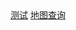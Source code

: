 <div>
  <a href="https://felixbyeel.github.io/mir3-guide/map.html">测试</a>
  <a href="https://viewer.diagrams.net/?tags=%7B%7D&lightbox=1&highlight=0000ff&layers=1&nav=1&title=map.drawio&dark=auto#R%3Cmxfile%3E%3Cdiagram%20name%3D%22%E7%AC%AC%201%20%E9%A1%B5%22%20id%3D%22yOuLOMnbXxeIUUqkqox5%22%3E7V1rd5u4uv41rLP7wVlI4iI%2B2onTzrSdyUx6etlfziIxTTx1TIrttplffyQMGCQBAnMzVmavXYxtbKP3efW8dw1dPv16HbjPj%2B%2F9hbfSoL74paErDULk6Db5h5552Z%2BBOsD7Mw%2FBcrE%2FBw4nbpf%2FetFJPTq7Wy68TeaFW99fbZfP2ZP3%2Fnrt3W8z59wg8H9mX%2FbVX2U%2F9dl98LgTt%2Ffuij%2F7abnYPu7PYmgfzr%2Fxlg%2BP8ScDy9k%2Fc%2Bfef3sI%2FN06%2BrwVfdFk4Qbf%2FqNBhC389e5Og5fkleQhgPS%2FV%2Ft3Prnxx0T3YPPoLvyfqVNorqHLwPe3%2B6OnX5feit73%2BI7u33ed82zykwJvvZV5A765fgs%2BBN8%2FfbxeXz7889H9fLmZRFf54a520a3SoLUi15stlj%2FI4QM9nC3vH%2F01edlN4P9Yru%2B9%2BDXkw1IvE7xTm1va9FpzDG1ualNTw7Y2tzXnUsPkgy336Zm8Zn23eQ7frb%2F7cUEFRnzt8BZuX%2BIVDdfEoz8NkKd%2FPi633u2ze0%2Bf%2FUmEmJx73D6toqe%2FLlerS3%2FlB%2BF7EbhzgQfpeX%2B9TZ3%2FGv6R85tt4H%2FzUs%2FoujUnv4M8Ey8ivezDyt1QwdTJ8cq981azRFri9679tRd90LX7tFxRAH30goW7dqPTt9FvAvHjPXgAIo%2B33q%2FtbfoT%2BTWPF9ALyItTpyIZeO35T942eCEvidGMInmMsIxw9PjnARggltnHFCis6JwbYfEhufRB6MhBJHcVZBDKyOCtFzzTHw31j%2B5q5b1UFkGozbHmzEIRNLUZoP8jZ2a6NrN5WdxfZvPsrjNiZ33fUbjODmphcr9f6SlVaYG73sSLMwvVWfJcSnEED3f%2Fgaa5Vxvpg1f7I%2Fo81a%2F0%2BPDvq1f7LxZ9g%2FjnUczg1M3Yf%2BXs3WgSSiVyngO0fEDlQbAMGjmI4hCzaRg%2BNsjCJ1HvvcEHcfC58tzF%2B%2BXay0PDlTYjB4Y2m2pTECrka212TZ%2BaGZoz711sXN2EcCESG%2BsKXOv6CYqNOTita8ho3dfL9TefvOpD4Hl1VK%2BjOUibWVS0nCsNX0cHDuhdxs5ANZl0a%2BlVxhyBjDEr7C0IUY8eeqs7%2F%2Bf8cGIWniBPPPrB8l9yV90VPbleTKlJcFjalAzc74IfobxQJXGQHn3%2FvmiVcLjsbrBNPU4vqp6IRWwsIE5QsoZAJBuxIeAt6H%2Bvwg8l9%2FFz8g3Igy%2F0wYUZP7z6lX7y6iV%2B9Gu5%2FRz9Jnr8JXV8eAt98JJ8YfKDrpd0gcLHNcVt4%2B%2BCe6%2FcYiCf9uBty%2FULXd9C4U0JpymQzfhc4K3c7fJH1p4TCWz0CTf%2BMmSLETYsK4sNw2Rkfv%2B7o3elrSjmQrbOXMhhLrS%2FMdyFiMi6L6mXPdMXbPK%2FsMl8jpm17sjB%2FooHcCb3tD5eYwVyzoAVAC%2BCay706oJ8aJBFw4KszSBNN2tCFpZcKAeyjaFK5GRRqNILMTU0bMBhYYPZzpBddztjsIGAHDaO3c5QJ9sZ71n65PtPL6EvkxwtNjkW8gxqGFHDGM%2Bpy4jazEibzkPrhZyxlY%2ByXR8lYKQS4A4tGW%2B92QHv%2F2Yvxubbw1%2FfP7u3b7cTKDKXC3S4H2wf%2FQd%2F7a7SipyszDN9Ngpz0LvPaOfD%2B975%2FnN0R%2F%2FxttuX6J67u62fFZxaCpnX6y5555p%2BN7JsHv1idLmW9%2B5qGj3xtFwsVpygvPFWPzz6OkY0ACO6C%2B%2BruwtBkyOFhxewqp%2Ff6RLCBaoRrtY2EYPfRcRiZEpuI0fuDwbDeICckdKY4uXRcvttR%2FSb%2B0PslHS06ZT64enBTCNoT3yRRAlPHXrcvspN3I7SKjdxR56%2Byp1gmN2gu3RQCrFS1RgVq9yG1GtaU%2FL6iNVYR3Hkg7VZzpJbU2impEJzutFnwGEUmmFe6Kk%2FQ840bEy%2FmZxoEtFakG0T6h%2BJGNBsBJGaw9psrs2cMORiaviyVXe4IpT5hNI0O9RuYhGyqmm3Pp0CiWZK6aViZ3Tr3vQLx3Gy3A9hq4T9hY9uvGBJVpAy3EH6GYAsQ%2BzG0QBZJ5xpXdR0wyHTyWJQR%2Byl2qal9mljrpgLtI25irbW4IA1LA8eYnYkbqeRhRU0srBCCHULKnzioCoJ7ihYFcNqWHFeFla147wsrEwdtwWr39%2B8%2FeuLceO9%2Fget5%2B%2BW29U78HqCeN91NViJfI0FwJG1jIVoPWFvJAvvyt5JTscIvJUZndQQPh1JgMriUxp4x5k9opSg3LSzP6hUpjMZVUpimeDUTxczjIg49OfxayTIcrTHT9a%2FdzQHaGvvjhet1HsHZDM%2BulEOkPf4%2Fr5bP6zEzjRDm%2BEoOhsHZQUFJcjsXXfojmmaM5HumE0v8RXidcc8%2FBuw7nBMxp8Ws6X%2Bikj4JJt4F7mhDku13A0ut927%2BzTeGVLL%2FYe73QVufozR1KYGjSXStA4jSkrnYowCDQJbKUk7d%2FbBihQ2ehepiuzjXNL0LoxC%2F0hTya%2F0oqxzvi2CJEjXKCQkA3FuYDato27Wn8N6SdgLtewzhHz8dKRQm8%2Bv6Iso1ND8iv53TFWICDMhXi90YGcwayFUjFoB2hbu5jHZvuiDG3dLnl2HZ6AOhwBIMGhAWnpDgDSxHCCrpuFiJpxnWh2k4cITCnV3uLEWR9DzVIS1B%2FpQw9zSQB5WNM7GLP5qBrmxY2YuZMctRpoGMkOfLdQskMUxiWMZsopJjDomEde4p9EvFqRh%2BR3j752S6%2FfLtf%2FBe3oW%2Bh7f%2BXd3VargbQ07oafSob0XomY417T9Au1EMtUcZ7C%2ByxF6HgBkS3hxkojUW%2BjDrhjuVfUludqzyfqSivZZxoLiBLlOaXFTmhnymvnNKpi4V8u3rj%2F958OXW%2F%2F19a93E7urhG6DAaEVZwc2TJQAYpkSdAoZHPcGYBgdGEmCfI9rP3jwiQW%2BVjGMNtS%2B6eAu1b541fnmTdUY9XhM4yplL0NvuCAKwBcyz4GYwUBn%2FUMGk%2FUmawfzaNNb0u862%2FWoYUtYvG5n48CuGCuyT7tTijxwh%2BW%2F4oGLGbjVBm7Ml7qKDSGRt5hvB%2Bre7b6RV731vOdKrUBnkJrb1O62acSfHGDyv7j7rDkZQLR%2FhK3p2PaHTu%2FES1QKxAnMf3dPLnnRfP1jGfjrTe%2BSMUJazuaBTIDjXDh9Z5MhUVFLQU%2FivXmmpKNt6QCxHumvEUzFGkLlqNMG6KhrLfwpKJsSixGW5I%2FHEkPAIAhaBiXpXTK6%2BKYUK9P3u60bfvOieg8%2BFPPjAvXP2EYYJWE1L0QHuelN%2BZoVa02V8j0r5SsIcojFqKsgB2CscsT2qansBGtcN4vijgVEN51dL6OcDaWcO1DOSc1%2Ff9MEVPJ8czl%2Bg%2FGG8vq0UIkMxBnK9rSFbDKtdDIfKrlQ28RZRRnGGWWQxdXAst3ZXtGwJq4co%2BRCDcUGHXZWE%2B4gNGiobPcxzlCQxSySdex0hFl2CzNrJrZz%2FgC21OWkMXtCjeE6xSysB1r75FBrDwu1TAwe2kbdrotsZRmAZsddF40TahA3xBw3cOrYsoaFLXaDqb0jMlsr61tpaEO0GR9iHNBpakMUh6eqQbaz1us1Wy2W9XNqACLCbHpZh7Ssndd4OVTRt04t%2Fp9hGsw%2BMKf8tscMWWCy9LrsoyNcaz7%2FPGlkr0oOjl1u1mZyuuxxI1xu3kv%2Fzt9s1WK3gG2ry1Ql4WKfkPdYNWY%2BajRL0TY%2BENoN2DKNuh0WjJLrNGfNigskTwdUAwNI9Skig4PUsHqdA9YAtZy6XiK2Rpa%2FUsuw4n1EHwLPC4kJuZNS7V%2FpdKXrcIicSWd1Tme9Z56MkOUgRuYmqPeMbKdiwE0lBTJyN4jRnA15XARd8cVCI%2BvwP1JHTwBGWcC0N4qz6IYwI5DduLeNPier4K7vxS1z%2BUnIgsY10rmAUA8bP44zHRAOyPScWFanudpCwROM74x8Ddd%2B4NED8YDE62gOLJG22byb0dvnvqmzs1%2BT2H5%2FwiMqGTkvM6vU%2BBH7TEoi9k1ZTILIRtH2MxSLiY2r1%2B3XyibDxL3Dm06GYfzHzUb%2BxMjjoz%2FnhjwxsGRzTofqNpRFbLxvDwWyBgu1mi4Oq%2BQ6LfNwULHTk9hKrQ6uAeBJfic7gKxKD6gDxhKXYqOG5nF4GlY%2BKGTc8KDu2FHE4GkC2pshILTgq7ZOU26fIbp92sq8iUc9lzqCkKxP%2F2hHEAsY2B5gCm9JCjC3z8uFF%2BROTMKac6k5ODyYRb52bmKSjDVeYn9L2sHNOXKy3oES858x2ju3xidJ2Vl%2FdfcVUwmUrj0nXSs9btKUzQRuXNciyeTcpnStYJLl397ive%2BvC5TtLJxQRx2dlxrGoYsdaVMQPqVTr6hStu27zpHTt7IVtmRQyrZvZVvRzGxN2cp2mDIan7GRYwjGodQk%2BARhx8kjkI8W3K79n%2FTHpRvzMW2j%2Bg9FjjCUxOWH2Mjussu6cNwM5oPghRpVzS2qp25PYG6RWH8IfHliQWq8a99Rcu0cm%2BGt5FrJdShIjTvBjitA4xnw9NnLtZxsDV%2FGg733BzXdVCeXdDSklt4TZJhd7vRiyVFtyE69Y1JREO3Uas3Z5it1001YL4Uj582qmm5icM6QDhJOzmcWeDe9V%2BBQMk5iLJ5c8xW2Y0rdBhEWk751dPNX8cdwDSL0ZlErZIxV51Uq0%2BPMTA%2FBji0WpIH1vuAL0egQmKRcIjP6l7FCpqbmWIW1EnTGkNG%2F33GE1gg3tmrSfxI7PNbtOFZmczK2SCFdKS%2FAH1bqH2BL8CfAoqOW9OQvzmmsPDMOcVcGhyFOHQWBBEPcFdrqo62PNnPSmXwnkGg7AdDKYsLU61bnT6zSSzVkS7DdNZIkxVZdAEhVe4mha1l2IXj59IWaPgF61RsvWJKVpOZM5%2BliJwloUNudZzJXMtrx53FoRl049AST7M8Vzdl%2Br0c2u8nLRNJLsN1i4tEJwBaZTP8F27Tr7sPINJjdsSXgIsZzODFBF8CtWFEzZuDWYdBMOnYfjnjpNIATQO4EIGab5OAmveGyVwKSXViOj6B1suPyUe%2F3%2Fvrh%2FtFfk7M3gf9jmdfhxQ4re65pww1sa%2FgqPHOpYbB3VrYzDT1v3nme0zF%2FDnoGIQ8rmuxZ6CdPpZmLct5LnJscQHMxWSEB3UbZDQroMUHurykwH5K98jbkJ5FzH%2Fynu7z2Pr07tkeYUEu2%2FqzuAsDqewwr0NUQ7BGUKDREL0Rx%2Fhyx6Wjo9cRgDGxsU3f04a%2Fb8oT4BqWbrLub5Wq5%2BZZfdjs1o4OZwecz%2FoeeIns0MRPIxj2b0%2BBi%2FKJXVVqymSoY2YXOdrrc0sXVQBVjkUpjD1Fjt2UhikKa4gpe2eZAx2pwdkQkRr1qcJ7vzHYPWnYcNqvDHdqCOFHdFZTyACrTxqiUgc6kiPSvlQXMQGnlIWhlA0Mt48zTgVGim8NHXcXQkCC9TixhXfU5ZhU2AGZHGlucVlgNWCo99UTSUxfu5jHZ8VoEk1CoGm9fcpyXjk9V3Xvp3rnrhSp675VadOvEFXtbGrH4juYR5cMXmx5LUzE83toWLTuKIF6X1rdoy2YiDbCrLbrwBqUEdL7ynrxwVywwrUwNm9FQAmJaTXX5cl9h1KJ%2FjThGY4uLaoEuFaJ4eJNKED6kKlzoMKslL%2FA%2B17BCvkLtZInOrCTZuV7STUA7ynwwuZiwyaBCPnVYZy9ldD3by1DpvY1Bh88z6oveCKJ%2Bp4EtIwsIx6qblW86JVdqG1fw7HHV1NQFccKuXojH1pBlyCJrWHXzE4sZdcYZFNLIsu2SKzWUrseZRE4XI1YMlWfbOG4r7KP943ZgebY2ZG212oUtLHCB3nEVqKEaQOUXhVVzjNUpYukfW8MaOEY2GCO2tg7oKvS6yVt2NmAvjUCfMbeqI45U0O1Egm4NgdiQdccYsiDups0qPnZPUXJ9dnItFqTGW7If5xDnyzz%2BdDdLUeg4DLbM6HDefbBlBk8soS2pMcqvJTq5GAtg%2B0taXQ4KEosUn9A2DUlLUaLkVMMwPgDCaJ77RNd%2Bfbd5Dm8drUxD%2FVcbjTFuR2TKuIj7ACWMFfTd19c4Np%2Fr9M26dl0mJf2Bu8xjLFQsQ7HrHMfi7bq6XhOg26j0ak25PA%2BxRPaj2nV68tlqhQge0fzb2vV5UsgtaRPcP3LNYSHX5pGrxw7Q6n25eeByF2sOuExzAaBHCQ4FioV5C7b0kncAu%2FAdRysHYQqcVTFDQNVB5BrRI6xOi91BpZmUFpRUNUd3JgE2YcnZUIeBO4508OmTH7zgiZg3ReaWTevSZlfF5pa0YW8oI6w9IywrXqYVrXdvNli8AadbY7vBvbte7p46XPAxenIcZoaiDfp25JiQW%2BxP3oZsXWFHodyhigNQCKOsL7HYmRSg9%2B7mpmCcvPvkilpatCYYqpFUWkgM1rCH2Ey2kd7qkBx%2B21Dcfgjc3rCYCgAdJkXPVWqcG2L5pizLdxqfGJLP8hlHuAER9ZR2SfNNnuZHalb%2FGK66uERqpmv4uqBLUCWW33%2F4bqQsH11AxntEVHbP%2B7pVUV%2BrUMtJZKeK1GshrxuKvxZAi8kpRaZxYdX12IIEOYekOcqSDlNQrLb0uzhpjje0qsFNJReNOrkodo2X47Zx5%2Bdx2wjv0k96yF4G%2FmYT%2BO6iQwZxHm6BpEN2f%2FSB12fTgLwD6tdE7HLcRqZyG3UjHwgmww%2F6kxBV%2FjTKXB5TdlCXdJiuszkDzFwPApPaqTwGsJlrsaX7LTsMLFUB1XxVsK7jDMRQyWCuLudpyeNO1nHWG%2B6gxcTQj8Add622ccdn018Tnku%2F5EciUu6DOCDv0AEc03BIMB0bfK3ts5v7d7mNMM4KGDo0sdEA6FDFHrBj1Nc15pbKjj4s0%2FltaWVLttgNDksrQxszGAH156XpNnst3JZOnj4%2BLb7Pjbn%2B%2BdNva8f4HXr6ZmLyOrkQWy31QCyKEjNqUUadFqvxxjhUWd%2FGuiyrNcQJeJBYKhrv45obQARZ%2BTct3HX80OLTNH6js8D0G3fl5gwFI1TEohHEuRVmC1r0zHQetbMnB7OIpQwg22eMgUF2hlzixemPo%2FDFG7dr8pvjRNMoI0w56xpcdVuH%2FXNTPvmA2DT%2Feusy%2FUHMAwemFAmvP5S7t30Jwp1KkDhZp6KzV2V%2FMZLXTvZXVcdYMwzNFsQyxVIj2zPyaIZmMgwNI9hxd9T4pqQQsnpY%2Bb5Sho0qQ2z1v53G6YTn7OppMfIVu4%2B6DXtJO3qsYSVWAabH9MQ06zt6mPHahs1dqqEq2LidYPKlnRjWrVav2ypmLRV7LkTg4BxGssi1h%2BWiBUy%2FzgnGjFtVFrcOe52uYIsTp3K7sFWx8FGmmsjvucNqtQsQZHCg10SuxQKKvVBDwLWZz7HsboBbMXAzQuA20v3lZLfcWL6HAlx2y7Wd2mTZYt10%2FKVaAq9tdANegdfYDx787TZ0HP%2B%2BWz%2Bs8pJhaLmaHRawXWsO1uaGNsM0Q4aGoub0qaEEnsaYHmOw6cJGl30IhJ7AqgxO%2BY%2B1LvzHA0myiZ18pQ7lmE%2B07VAGCQ9L0n%2BJdu%2BkuqzwBqVb%2FK4W5MTtT9pTVU4HW7Td7%2BwyPEC0edBeB%2BemKAouek3fT6zUOdbIV4raDmUvGr3GUZq9Bc1ucWJpoE5bQ4ilUw2GE6c%2BlrD6oec%2BxgSwlOXH6mkoLN%2FQ4YWODvMzMpjBhn6hp4ZrMJpclv4Dh%2BvlY%2BMLbB%2B2iHb6RwKT6exItqYOWjtilQCgCFy%2BAoCSBA53lBHAEzgD90rgIAef28flT%2FeD9%2FSca0TPZpoDQgI31aap7M2%2BmdUIkzV5ZmXYIOlO0R%2BzUvFKMbMqCViMh1nBYTEry8iSDzPuR1OZPtk6cyW2Vrc1vmTYzfIlcT%2BYY8vBVD%2BYYfaDqWfpNUSzBOMTxdLXuJ%2FsqMlrkHdfKTCMAQydy%2FWwJgpCNVFQyfUY5frYtA0l10qu%2B5Xrwu%2BdbmZHxIOcif0wyodyjA8FMJaWbsOkTro%2FH4rKQROPgJfM8j5y2lmXOQOFoB%2BKC8Vgx38hZHLdBKTdKBzmRFdrypVisa4UaCeN1FtNRcO8N%2BVdWU8m1X6pJT0%2FMUG2Tgg4zgW2%2B1bzfIOMy12wIYu6725AJ94I5xaTNSBbxNykle602J0fpEXTZMz%2BRWmElGFiM7UrwES9l3divkvGtR94obr5ELjLVYdrPsaSXnbNoYF7X%2FOq023GSBJbrTDqabxtTBzKWeKwqnonJjOzhvzVLVSYWEwBgeBaLac%2FxLN%2BFLzGVcAnD69hFfBxFBZiVB9eOgMvG18YqQRDs2OsQYW1EQ7%2BAdL%2BDtm2iF21h9azNXfQqQs0yPg6uCs1hyzxXGq%2BIK4QWSoHVsuLfIwwB9YRBEXERUyy2fLHtgBG2ZRGx3AunPS%2B1O22xMdeIhfeb5uVu15wSFJGdQWjml3q3luNOnzU5fabt%2FK2%2FloteSNLbsSBraT%2BBHe46OINkvfBqg1yABtkNoJ32BI73iBljUWnoyrfZDxQhCAb9bpB8jGuP7wnPydqQQzqmROWhBhDKAmxdNcBtki%2FwivbOsnYBDtlxO6yiYJYQiqq1z4te3HKQXFrx7a9ARX1YAuZDPjm%2Bi34EHz%2F9PF6ffnwz0f38%2BUmSdYu14vDsuyhnm26axm1e%2BkAxGDNMbv2UFe07UfoNWvC%2B3W6nGNgWUIw659OTbiq3BySgRa7PTXVGpL5wrjZIqscnygftn23%2FNcNiGkZjbTojAFJZmc0wXTymFTTDMjWGQtTR31bmIJGOIVqWlmY3ViY2iBcsCBmJOV9CGRbAR%2Bpxx0WQqBXGzO5QelGUk%2BuNtwE%2BJPWl6B3kxHokFvwL0vqgp3RVVG7ZBur3qUfNmfV%2Bb4RX9z1g1r2FpcdWp0OoRVua4nCUfzolPlRY3RINiSdTLjsnA8hLGeONseA%2BDh0KjCpaFALmhGZ%2FW%2BIqgiwblJcHTdgV0WACb1tLqbYjX%2BPZw%2B6U7sRPSy%2FVuta9dh2R2PFV1m57LDRJeAPp4Auy2Z3ILa5mCy2TMGVWpryYBk5X7plF%2FoJBZW73RlPGrmy2eIDQ64NOH8pqL0v8teC3SAXdINcvk5VITddbXiy4BVEMU4CvCwRBU7tokWO1AJHrp96c%2FBSGSF58LJPG15oJPCCRk1Wy1uMhiyrrQGvzzr0wac3i4cfP9F%2Fb%2F5rf7S%2FvZ3wccioGkRFJo71vzG1IIQLduh%2BEy42PHtNmptbVyE9lj648YIlWRMa%2BBhmvp3AY1CE%2F4GoVierDx2buYJ0rh2bMGUwF2pOqwr7Lap%2BtOPs21m7oL0yqoVgFRAmofh1VLczASZK2jWkmi50y2D4FIuIwdy4gbtYbsRTXcKCnRkIJ6I6mqOHjcdm2pS8v3gaX2eMaIwd64BhcgLTbdcpoQipsfZNdepYuJvHBA1DatsRN74pJURoUIRoYjBlA4ZZkxJN2PkrhqlnM2DbCadMHOYXQAswgD3OKStcRT4MeuuuF%2FR736zcpagFZeEYbNGrzdxXd7ZFjLCaXrRFGLDTLUKcmSXI2C7cJFRGXy5tb7am3rFsZs%2FSYcmuFT5iTfiGOLrN7zM5AgW7Yum2ziEKtObEL7opKez8vgvczWZ5T92MGyFDJ8R8ruFr2v93dhVO0LbDAYzT%2F9DewHSoth4OZ5xrjvPq0C64b508xu7AwIKsBCHc4UxGoUzxUdf%2FJUsa7NeIOrCX2xe17k2vu2EbPa%2B7CgeeeofgIsZeap8NrD%2BwiK7auKaJBkyj9GJtxwNVA%2B5T7xB8FLwG1h9YAC%2FT5DzMxwBMcLm2IaaacDcShu0v5CobnClC4nAQZnHc3qq9gRkcYbTMbk1NAKuhS%2BynqQ6xkaCKQ0de7WRpamd7G5fQwW8MK0lsAhDTJRvVzRKjEM1eKpn%2F1RWmVICsNCsyDyfyOZoVhgI2FBQz4amCiw1mYac2uEwGp5ZkJXTlQBgwGRg7oNnyBDF2VUVg3r4I0nirbJj13FQghmQpdmPMDQa77OBNC3NNJuXRq7Nbo2RbvRrwmj4%2BLb7Pjbn%2B%2BdNva8f4HXr6RpA%2FrdB1UracEDOWYGMULj8cGLbIFnMRJ80eWntYtfdGweWM9sinuEVcNYSJ7bmjY%2Bzp2E3tCDuPaz4htQYCG0BBkXCXhrJlU6YaHy5f9K1T8vLXjtzkf98v1%2BJUUEub6TR4TA4cR5tZNNDsXGuz69KgsjAtqP%2FM0e5DkVzqSCexyezOD4wuh62IgaC6fg0zRyhDKspagbSlTgUOYrEUddQDbAIZIg500FFT1KL7k87Z3JKV%2FOA%2F3ZHT7%2Fy7uxeh%2FrY1fKlNpyltTTP44Tnq4fbVbuLFTOrBu2wqJpQbQSM5f7d9DCfN65e%2BS4tBRDs16l9CxpjAy0kINDttyCmUEdV2rtGpElXbfHS4pQrteTQw%2FzW0s7NYAbDqesCQzSrkjrdt5V%2FmqWiH7TragpZsy7nBQcthtx%2B9vnuZA5fgYi3DSzWXkoVXvUBrxXSIpqI3PLqEq%2B8MDFx2Bg62rl%2Foqb%2FaA8VZVw7SrQujsiFaOSLLfKxjWRG4pUefE%2FOHec%2FRUdwiOUhpgZn34od1DrcE2V126hmjzQJYT8gQbBaVit1yKnY%2FxMqRVP3DGoQ3AYAxWZBZexTeBLAkTXCxtgP3vLvxk0sLyJbhfJar3drbKK16nFa1ObVq9O0sVKmMzfPpbpWqOGFD0Kq1EPaDUasWYjHC5lfIa1XMXevoXMbG1S7viVXT1XtU0gbuc0iMWEROyKOoxqvLt6QUJKwWqoiBqGjTMC6gU6JXpedYCC7W4ugtYXdAfCy%2BVHfKYXanbMhABYIWNmJBarzP5HH7Bt9l5vbeD56X4US53zYrl%2FrLlEV3REdrNrSf5AL3Rxb4%2BMh7d71dbtSSt8MPB7DkvDP8D7rH7BN%2B1KIfv%2BjcXIL%2BFz3%2BsDMs626K2B9sFdhpALSQ5JdbA8Nq%2BGMgBhq1M3cQOxYLGt16wBO9oOzsE7Wzj0TWsHr9iExjAzVoZ5tsA4a28QUl8NXqhnRAjT0a2JRv8v0Da1hZOxZt%2F2qlsmkYjNWdyVpyXZPFbttw4wO6l3sHlUZnQZAbrWyCI2wCQvezxv8E924TqFiuuJWFZBZ%2F1cYVzRMYfHP9FnwIvn%2F6eL2%2BfPjno%2Fv5cjNBglENhYgfiJ4FOpPuAHVKQlL5kbCeogVs1mHZhRvKjyS2DdNlp9l%2BNWKn8rFWiYpOjDo6AWVZGJRttNhRWwJB4gOVPXJq35lA%2F0TuxqO%2F26hk3maJCuidp%2FAB1y%2B7wPsfGqN4s1x4%2Fm7b4ZKPMImFX%2FL%2B11zV7eTmGVbsx1CnQWJrLXGkd5%2BBcVPIULm6zUgBNJ2LeJpqbAkCOUu%2FuyxDk%2FcFFKKvxaZRAn0oUpsy6rZYzTfmpyvrUVXXfqxjq7ZWOK7zOBY2Y7FkyzCOBagZ95yLQWXUra4ApsNcquM%2BLnyo9qO3XEXLmHRy6YzwjLANCzAgs8So72o1dELRxF77zLbjnGuN8AhabBSifiiEx2ZrIZwDb6msUbHFXexIxpPzQYj5oPi2tlpcHLcBPz%2B21EFHz1GwJSjLlhpvBZpHcZjGHBMAwBF8ibtYt6FLxAPwvb%2FaemvFlhpiS%2BwC916HiipaqGdLl0rGEZ4uX4LD4kuWyVAcUFedYsMovlJrZMnpgCwhPo4zUuB63gItkGTSQXFOWVMpBwt385jsevTBjbvd0rx%2FegaGc7%2FbykoQZX%2BJG6INCtcWw21snbFcZGGNmRwEx2a%2BS0OotpgkCrvhpANxrxWegP1xc6mhKSVg7k8O4CWES5L4NBeYy9LBEr7HsLTunVVm376qeIMSLffto6%2BWu1m2DVHfbDtWpuPftI8c09NPVFXkXygE7kA2V2DYDjPudAJYIZbmzYKLJV90OJFV5eYfMpIMWSQNzV1vYHCBzUMtQbbRqFnXFi2%2BLGzJMDVwlvCgDjqEmnyS2ezP29uQ1HC9lcAFeeX8x%2FI68Dfbv3Ye9TRa7hPlNeu7zXMoguEQDd2Qnn2kzaGGLc3B3IEVH9jx2%2B6CggtB%2BuVmAZGx2cr3F3nfzKrwzUwN29osnPXkXGlYB%2BGpa21m3%2FmbDX1AzCQ8py2nZteaY4RnZpozD49mQCMLSo5nWJteaXOH%2FhI6MIpc4JIOH6ENqq7DTlWYHjhXlE0eniWvJwd6%2BKylYRCONXnrvcQft%2F%2BC5BqmNkf0hVR8in5b6S9GF9IvNejdfr1y75de8DbsfSi%2B3Viy%2BxbVbJrYJe0TEvl1tdf%2By8WCCB2rz8tDQJDlxYVKG9DcefhKQIOrRIdyE2zSjD77Pe7v7wDNSSyf1bb%2FIn6w8ALm89LJ5eRG0rVBV9RgiHPEV97XbQsEfmKwwRXLsS4gb7ShuB10ekMg95sNxDQ2X4vnHoyKO%2BiVP5%2FcT26w8u%2B%2FKQkdn4Syk6toua%2FAqWAJCAvrtmpu%2BJu8cF557uJD4InGEYa61la69lwkmR9jaMqOMWRHnjcmyYJm83mSnJFgfeFu3Qn58Rvacou%2B0fq%2B8%2Fd8RL%2FQDw%2Fjlz66m8fM62zzzkaGjjH5ZqYBTXCPdGjrHtYNjHV0n7nEAQiHk6kjWcak36%2FczSZznYV%2Fv3uii1r34%2FIuvPHut2E7srw3PgvfRkTMfSC4psVCVKgnoVROti%2FP3iQqFCv%2Bpk%2FEsFmu9w5O%2FTl6GYXp5GukAegzdJQe4bfYoQezKeWmRT%2BSAGUdr2TmWulbROnzXJvuqfUVZceUDs8o3SUHhJI7oOS7C76mxDXDi608Gh2aJIjO%2FPy4sG4SQZw%2BeeduvNUy1Aj87yb2EtFAd4GbEqr9PeBk7Vmt6%2Bmsa7jlghqLKmecqT17ZHs20LNeWkOUTCTylbW2YQtmGeTu2G8f3X%2FdYMGAnYfnXbL2k%2Fv9fadA2gbuehPfPYq21HOpFQ4e7v4TOu3o%2BqYPXu2P6PO0%2FRA9Pvz76pVYL0WeFBx2BNc1DOiB44QOm%2F1TTohhlIthhcGRYdBhWLMlCjHiLjFoVOyqrGZ%2FMyBpdPZ3A%2FEVsaaNVrk0E9qQbVt49AAJky100A3nwk5NT2ut%2BqvwDmVwwLvk299%2BULSvpA9S2w%2BNOdPjw785289792F5f%2Fu4fC5niOVhiJlDmS0dWQ60mXkYcSHHHVvJQzmiBcSg81AmwGBTWnVgi%2FzY4lyUtpzY8b4gFah77%2Ftrand%2B8NcPG2lJ4ywaZZCMmQxNbIvNHAEQQpFH3EECStSapPOp0sqROD5HYt5XoAim7ij3nvm1FX1HqZSF22%2B71epbQZQ6HTjff%2F6gfHPd3CqY3KrXO2LqL0OucvZ3hc%2FD4PNCUCrdw9acqYaN3FQRizpU8VXI4VDI6thsDliQPLK%2FmBXSv%2Bsay6N8j%2Be51bMT6ZGg8YMwUQ%2BwqaTNbfN8q6vcbf79buuut6xaYqlrbvqTkueRyTMAgtamtoi4OgLi2l6mkaCbSa5MU%2Fvsdu1%2BE6VzhNsI2TzCjWUKNcK%2F9y5rsrfk5ks6h3zJ5IwCxHkAglPwQAcCOHTq2kZ8uVQuGOLM4tU0cO8faV%2FTEqLOOMho1u0sxZvIgU3ZGiVX8zDFNiRQUyxKnk0ybkNu5uxBN48ydAmHo0TRoHxvambezn8o3mM2%2FlDptOXL4GWzdVe3z8tFSIWFvx0Vkzgmj1f%2F6K39J6kLyydr77N%2ByRa8DbVX4VVNxTnPWyWZOs6oJLI7Yk4lobhTXoZ0otY2aH7YY0G65Yb82Lfr8HvlUM5cTCpxHps4Ax3qrLsUxA2EM%2BnDgvT29uLHfInq%2FOmOamWdlmWEzaLfucuAF%2B9JwZ%2F8zhXW2oQb93Pupq1Aci4gYdtGTAxsC%2BIJMJ4O2kk8waiQ5qTiCSqeUOgOpqouLH%2B88rwgtRpn6x%2FnNLxyRastomCLYOeXTrAlDDl3mglrVDALpt937gc32AVJYoUyCs5VmCfAsBBjFDgim8AQ2AS4LcIjaFtT6IW%2BJDdg%2BUxuuxJoJdB6PHYoGd4mEGc7sYQz6tloS6BLm1QoBq8YvCRh%2FdtbxOmRp8nfc5OfjyiNG07ZDheRUGV1ascqjHzq2b7BE2FhnainQ2seJ7NCKfytFzyTX%2F%2FaJyK2yTUpckN0Sp5HJs9cagsS1agJ81raEud4xJSsPfHaX3lPSpLPXZInACIzKZxJqp75GDCAMHlZJ%2B4ei48IfHiks3Sv%2FeDBu6MLSR7M3E1EjVlBLgqdVYmg%2Fb27e3lHluzSf3py18JcCu7xqZRfy%2FI4xdnOTzMA02FSQ4AgeRM5gtQQB7WWvGnx%2BWqXj%2BT%2B019PlcPHsIy4ljaQ1gi37vPz4zLwlFZQWuHstILFjONO0qkzSgF26Hi0K3jSwxTWt%2B6TN7l1n1weo0yuJZtIQ7N1Zr7bQJJmXGxkhDVGtjadimqY4pa2elxkNN3s7lJ1SvvM1zAFltzeqaLt5wJDyNif2BHFZ6EtcKhwI5uaA6JofFIf7SGa2ggZNSK1E16RbzEP3dR5CdcKjCMDI7DtLFMGSODdJPeVB6N1aL7cPBz52r3rXbCmEpZNNy2kyVKMWHDqf4Pdyv%2B2zMNBSYf38v0z92spYnqeIETx9LOkszkQ%2BWQBD0LsJGWJjYMQ88WGf3i%2Fdk%2Fk1PTuZbMhd0UUT5CzTf98csVt%2FU%2Fb9EwXJcmYngrLI8Myxii7n%2BqxQZneT3VRCYfVFo55v9Pt4%2FKn%2B8F7el7RDfXt37VhHF6ogDAqqT8LqedppGGaF3H%2F1wyTFMXJUUuS7%2FA7mEDSeVOpmL%2B99bxnL%2Fjz6613H3jb3PZnSshHJuQTQG0epkIPYSRqDBH2uWPl3G4r3uhUqIQPi0tee2svcN%2Fkq25LIPehl8%2Bk5em0e8QsHDWFwzr460yNO%2FUE7gviHfosPcC0hF3h5ExwYsR%2B9aQEAwt8Co5oJ2jLlnFKCzDYMXSffP%2FJ%2FeDugt2GB1Gek%2F0P99%2BH3Up6J4Gi5g6htxzPQlc6wRnMDm0zaJ5lBEFDm%2BKCoW3KqXDWKER21hKZJAMC0igU9ZgFyGpvVppeIdnr9t5dkbXw1bC0EconsB22tAnZ8slbrZEpoFdoHLdv%2F3nvB8%2BPni%2BYVnra3qz0wDeRN%2Bs0Q2PhTk0Y8ObRz6O%2FuOSHS%2Fv4T%2BB2hM2c%2Fn7Z%2FZtrDFS9G0pXj01Xm9hmE21tS8DpD6XWGT4BW9PVoEJDxLCv2O03b%2BVtqapWUjoyKeVc70g8ftUWON%2BbGL%2F6%2B5u3f30xbrzX%2F6D1%2FN1yu3oHXk%2F4vJI%2F3GD3z3I9X1Nlf59TE03BJaVcs7MuSiZxlIzCyA7gcHUTwgUnVOQZ6wpc66w8H4SYF1rJCSAdzN6wIMs5oYFFQiKcvdGAGhMKCU84uXVOz2jyVnf%2Bz7LxTPe74Eein%2BrNago%2Fhyo9P1j%2BS5bMXWknPcApLZZ6PhzyBzqFj6PPwZpowBM5k3p%2B4W4eE2xWH%2FUklBXZSU%2FxwKPmJj0dJeKC8UvUMTylXq%2B9z3g2DXNBr2iCKDkz1WluqTj7dLbPNQ1zSaPmqZf0DeSK0SC%2B%2FG6scmq1nZFGuql7X0UaVdfBFfkJx40uytPGbdRdsUFu4MhPMGpLiwq4YGiZhzVW%2Bj7bpEqvQim3b%2FwJUTKLsCSxYsKYIqYjI6ZJJ54YLpYoHoJEnljQlj4GinOMk3OQHxS8fNbiCZTkwRf6gHDc6OHVr%2FSTVy%2Fx5zRDT%2BIM%2FTQ%2FEb%2Bwo0mUwGF6hjo2vIBdzKEsvD8ZIsTE%2Fqap0cImjfrRiQtJN%2Fl94QxKZgx3w12OsAaP4TSNJyrhmBfH0mBB4WCPbpkLH50%2BbZ%2Fyvtr9jUdU14YGqDWmuvUM3OrlhbpncBOm6%2Fsl%2Bbz%2F7vILFlXG9JmzY36DhgJ2LJosA%2FS22HFMhhU7Vuy4UXbsSLJjiLphx1BnqnEB0GE3Y9oLbxBDj9lhSwk9xpQS03Q4lh7PFT9uhB8D3R4AQYZ8Q6XTJkYRQfZ%2FrvZuybCg7oyIoWLH5N%2B3u8B9cQmEFTdW3FiOGwOyzQjrTTrmx8p7rPhxC%2FwYCqLb4hc6nfFj88JJ%2FTFk2UE9kmXBNGCFwlGhEGRRaPcIwzerYOJeLd%2B6%2FvSfD19u%2FdfXv94lpeWtB3FsNFwYQlFuCzer92CzhkEe51LZrK3ZrAAPwWYVuDJO2lzZ26zhQM5gF8Z0Lh%2FdpzvvjCw2ZbaSf6ff3OBlp2xWZbNK2qw56rhjmxUJtmnFlkfAlhsivXFOa6ntGQ%2BPH0hmNVK%2BGCXXjch14xl5x8k1H%2FN5v1z7Sdcy41pZSVW2ZQNmt2UDo94LnwSDrJTuGoPu6tmPHG%2FRpTovluzWHVgWiz7AYKplJ5Wl2O84kdY5YgbGfsX59FHCUJRP%2Fx%2FRgIrQ%2Bxql2Nt0Vmk8skLUi8uiTlmsJ%2B3taJOBV4p%2FHMM%2FkKAIqlv2YagsT6UTi3SLLakTDTAsnSgoJ%2BF1Gu%2BDzphX1vVtn7XSY9V6tiC5vWOtJxp1o7Te6Ws979dymyQNkOO9xQXN6OHB4qIPGja4Yg1YriobT2w%2FDgyiyjsFhrGCwR4YGIbVo8Xk24grMIwCDIk37uCA%2BxKDo31vnDQezI6qnoBlkzthE3KGw%2F%2BP%2B%2BdHHM0y9As99ddtOll8t%2FLiHiExVxS8wthXMDgKrsIeY1e0aTXbWdjDkA31mh2FPaDOpGZaGLOt5dtWp4LSQb7hilKoR%2BTbWmb%2FLTRN5csdp0ptSjXKVhaZw%2FLlGuLigkx8S7lkj1JfNhYNIO9YfencMu%2FT7Snt9zZ0S73aeSuB0z4%2FJT2TlF6cfX6126yWmy21M7buLsjL7UYqiftskrhxdqCjZQABSMRDvIy2QMJbxnuQTIN7NyxIufaJdm8LJPtPeU%2F2NU8hRCGERYhtiaYNdIwQleU1Thbcs2PBlHYsdNbVFWWdeqZp9%2BizNcVOhmwWWrarK5dyNp2HAx75XrCm5sDoqSztv%2FM3m6gLPp4LWt2rauIm3MUmtPs2Dvgg9Z733PoEtoEX%2FM9Gy3a2b5r6XPrrf3bkg8oMBEPRn3OhP5hJbDIBH1VBop72rZEfK8%2BGJm8mJvTSpVd4466krWhpeFBYUFs9nhZcWhitsDFqbFh61jRAFuINg9hj3Qk2bB4byjAYg2HQ1FQp6fKPxhtvHafzReUffK1HMg7KprxYPBdKceT6Wc3Q6DulwuJTKiIH%2BnLrrkOC%2FPduuZbc%2BqV3%2Ftf%2B%2BiFwv%2BXt%2BbmTn9SeP%2FY9n2Ci7z1fpXOOc8%2BPc5v1C%2BDECc3UHTjRL3SzOMOZPrjxgiWRMHpPmvQRxiN0SymEPawSALtiMt5BzMuwouDRMzzsNDr0YmD0myItDx7cNHhyHOxQFyZBR7vbBDnOhY0PT8PsB%2Bx%2FMOdv5z%2FGYPz4k64bI9h8UDkyExyLHuB5aCYQCwJTU0KZCRU4EdSZxUW92wm2ipCOVOv3rMBlI6R2VxFSgJwLDJFJDAwAbCuuOYihaJod69lmRrhQuZpswmWnPU7JYv3a29vURpxE4h12P93beXz7UhDHWG2tTs%2FWFr%2BZNocatuhGk3vgcGfyf4XaqeR3Kh2zNMTufafio76%2Frb96QRhq%2BttbLb%2FvXPox0hHf%2BKWF88zpqEbJOJYAHPyl5UaeKyfZeTjJODPCEkSNoS2AGXaSFsKNIw2r4Ng4OWFT3A7z3M5bb3bA%2B7%2FZi7H59vDX98%2Fu7dttC8b5cTuIqDNwH5QLDp5y2RzBKjhj5f4KRbnk9wIEB0e5MG%2Bj%2FL6785bcwmZvZMkyl9zn7OpauusAW7S68Mq2CleXXTFJ8eJ4Q9MrPSHbfnaprXg2Sn8rrfr%2BqC2%2FSD5k82HAsMpFsbgdatTpNJVt7lxqs%2F3BTJvNN7s7Kjc0wzzMmaHubhiPproM98DShJlKOrHe1qc7pmnORMpxNr3EV0jjlOM8%2FOt9s0v83vFIFLP35qeOyB%2BnNKDSgLEmERg9YkGCw9KAvNEDRFU1kT5LqmQuzficEalF51BTYyWvskTdoaNX7etxLKpqZ2o4RRX9aHJRYGz2XpMfC3ZKkj56a%2F%2Fp0f9J33uz3NYstzl4ScEFuVB40fmP5fTGKy0rbtDnqryrI%2FOuGiYDomTmRGbomslDiB2Y2hyEVLRdkYwi%2BTB4kiH0rMb8eSAkw%2BFTa4Go4DciBjChD8Ky4OhVKHkVKqAidPKEIhl19KNtJ31%2BDvlIbdIM8jDwqbs5ee41WZHH9%2F7Co6%2F4fw%3D%3D%3C%2Fdiagram%3E%3C%2Fmxfile%3E">地图查询</a>
</div>
